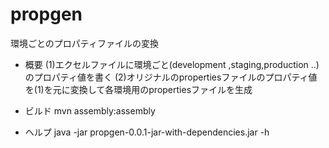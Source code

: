propgen
=======

環境ごとのプロパティファイルの変換

* 概要
(1)エクセルファイルに環境ごと(development ,staging,production ..) のプロパティ値を書く
(2)オリジナルのpropertiesファイルのプロパティ値を(1)を元に変換して各環境用のpropertiesファイルを生成

* ビルド
mvn assembly:assembly

* ヘルプ
java -jar propgen-0.0.1-jar-with-dependencies.jar -h
